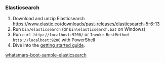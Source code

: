 ### Elasticsearch

1. Download and unzip Elasticsearch https://www.elastic.co/downloads/past-releases/elasticsearch-5-6-13
1. Run `bin/elasticsearch` (or `bin\elasticsearch.bat` on Windows)
1. Run `curl http://localhost:9200/` or `Invoke-RestMethod http://localhost:9200` with PowerShell
1. Dive into the [getting started guide](https://www.elastic.co/guide/en/elasticsearch/reference/current/getting-started.html).

[whatsmars-boot-sample-elasticsearch](https://github.com/javahongxi/whatsmars/tree/master/whatsmars-spring-boot-samples/whatsmars-boot-sample-elasticsearch)